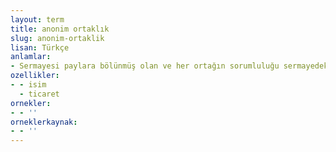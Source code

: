 ```yaml
---
layout: term
title: anonim ortaklık
slug: anonim-ortaklik
lisan: Türkçe
anlamlar:
- Sermayesi paylara bölünmüş olan ve her ortağın sorumluluğu sermayedeki payıyla sınırlı bulunan ortaklık; anonim şirket
ozellikler:
- - isim
  - ticaret
ornekler:
- - ''
orneklerkaynak:
- - ''
---
```

